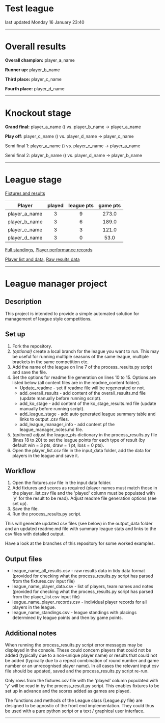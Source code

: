 # **Test league**

last updated Monday 16 January 23:40

---
# Overall results

**Overall champion:** player_a_name

**Runner up:** player_b_name

**Third place:** player_c_name

**Fourth place:** player_d_name

---
# Knockout stage

**Grand final:** player_a_name () vs. player_b_name -> player_a_name

**Play off:** player_c_name () vs. player_d_name -> player_c_name

Semi final 1: player_a_name () vs. player_c_name -> player_a_name

Semi final 2: player_b_name () vs. player_d_name -> player_b_name

---
# League stage

[Fixtures and results](input_data/fixtures.csv)

|Player|played|league pts|game pts|
|:---:|:---:|:---:|:---:|
|player_a_name|3|9|273.0|
|player_b_name|3|6|189.0|
|player_c_name|3|3|121.0|
|player_d_name|3|0|53.0|

[Full standings](output_data/Test-league_standings.csv), 
[Player performance records](output_data/Test-league_player_records.csv)

[Player list and data](output_data/Test-league_player_data.csv), [Raw results data](output_data/Test-league_all_results.csv)

---
# League manager project

## Description

This project is intended to provide a simple automated solution for
management of league style competitions.

## Set up

1. Fork the repository.
2. _(optional)_ create a local branch for the league you want to run.
This may be useful for running multiple seasons of the same league,
multiple brackets in the same competition etc.
3. Add the name of the league on line 7 of the  process_results.py 
script and save the file.
4. Set the options for readme file generation on lines 10 to 15. Options
are listed below (all content files are in the readme_content folder).
   - Update_readme - set if readme file will be regenerated or not.
   - add_overall_results - add content of the overall_results.md file 
   (update manually before running script).
   - add_ko_stage - add content of the ko_stage_results.md file (update
   manually before running script).
   - add_league_stage - add auto generated league summary table and links
   to output .csv files.
   - add_league_manager_info - add content pf the league_manager_notes.md 
   file.
6. _(optional)_ adjust the league_pts dictionary in the 
process_results.py file (lines 18 to 20) to set the league points for
each type of result (by default win = 3 pts, draw = 1 pt, loss = 0 
pts).
7. Open the player_list.csv file in the input_data folder, add the 
data for players in the league and save it.

## Workflow

1. Open the fixtures.csv file in the input data folder.
2. Add fixtures and scores as required (player names must match those
in the player_list.csv file and the 'played' column must be populated
with 'y' for the result to be read).
Adjust readme file generation options (see set up).
3. Save the file.
4. Run the process_results.py script. 

This will generate updated csv files (see below) in the output_data 
folder and an updated readme.md file with summary league stats and 
links to the csv files with detailed output.

Have a look at the branches of this repository for some worked 
examples.

## Output files

* league_name_all_results.csv - raw results data in tidy data format
(provided for checking what the process_results.py script has 
parsed from the fixtures.csv input file)
* league_name_player_data.csv - list of players, team names and notes
(provided for checking what the process_results.py script has parsed
from the player_list.csv input file)
* league_name_player_records.csv - individual player records for all
players in the league.
* league_name_standings.csv - league standings with placings 
determined by league points and then by game points.

## Additional notes

When running the process_results.py script error messages may be
displayed in the console. These could concern players that could
not be added (typically due to a non-unique player name) or results
that could not be added (typically due to a repeat combination of
round number and game number or an unrecognised player name). In all
cases the relevant input csv file should be updated, saved and the 
process_results.py script re-run.

Only rows from the fixtures.csv file with the 'played' column 
populated with 'y' will be read in by the process_result.py script. 
This enables fixtures to be set up in advance and the scores added as
games are played.

The functions and methods of the League class (League.py file) are 
designed to be agnostic of the front end implementation. They 
could thus be used with a pure python script or a text / graphical
user interface.

---